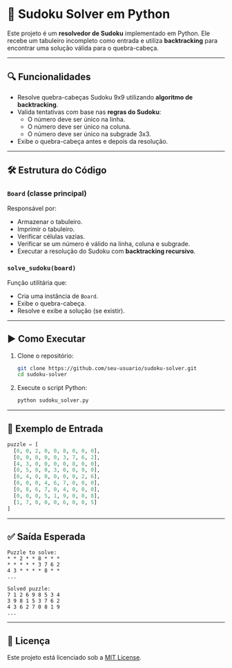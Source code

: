 # 🧩 Sudoku Solver em Python

Este projeto é um **resolvedor de Sudoku** implementado em Python. Ele recebe um tabuleiro incompleto como entrada e utiliza **backtracking** para encontrar uma solução válida para o quebra-cabeça.

---

## 🔍 Funcionalidades

- Resolve quebra-cabeças Sudoku 9x9 utilizando **algoritmo de backtracking**.
- Valida tentativas com base nas **regras do Sudoku**:
  - O número deve ser único na linha.
  - O número deve ser único na coluna.
  - O número deve ser único na subgrade 3x3.
- Exibe o quebra-cabeça antes e depois da resolução.

---

## 🛠️ Estrutura do Código

### `Board` (classe principal)
Responsável por:
- Armazenar o tabuleiro.
- Imprimir o tabuleiro.
- Verificar células vazias.
- Verificar se um número é válido na linha, coluna e subgrade.
- Executar a resolução do Sudoku com **backtracking recursivo**.

### `solve_sudoku(board)`
Função utilitária que:
- Cria uma instância de `Board`.
- Exibe o quebra-cabeça.
- Resolve e exibe a solução (se existir).

---

## ▶️ Como Executar

1. Clone o repositório:
   ```bash
   git clone https://github.com/seu-usuario/sudoku-solver.git
   cd sudoku-solver
   ```

2. Execute o script Python:
   ```bash
   python sudoku_solver.py
   ```

---

## 🧪 Exemplo de Entrada

```python
puzzle = [
  [0, 0, 2, 0, 0, 8, 0, 0, 0],
  [0, 0, 0, 0, 0, 3, 7, 6, 2],
  [4, 3, 0, 0, 0, 0, 8, 0, 0],
  [0, 5, 0, 0, 3, 0, 0, 9, 0],
  [0, 4, 0, 0, 0, 0, 0, 2, 6],
  [0, 0, 0, 4, 6, 7, 0, 0, 0],
  [0, 8, 6, 7, 0, 4, 0, 0, 0],
  [0, 0, 0, 5, 1, 9, 0, 0, 8],
  [1, 7, 0, 0, 0, 6, 0, 0, 5]
]
```

---

## ✅ Saída Esperada

```
Puzzle to solve:
* * 2 * * 8 * * *
* * * * * 3 7 6 2
4 3 * * * * 8 * *
...

Solved puzzle:
7 1 2 6 9 8 5 3 4
3 9 8 1 5 3 7 6 2
4 3 6 2 7 0 8 1 9
...
```

---

## 📄 Licença

Este projeto está licenciado sob a [MIT License](LICENSE).


